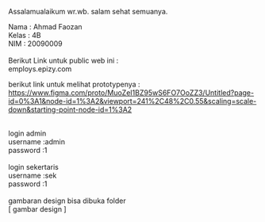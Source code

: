 Assalamualaikum wr.wb. salam sehat semuanya. <br>

Nama        : Ahmad Faozan <br>
Kelas       : 4B <br>
NIM         : 20090009 <br>
<br>
Berikut Link untuk public web ini :<br>
employs.epizy.com<br>

berikut link untuk melihat prototypenya :<br>
https://www.figma.com/proto/MuoZeI1BZ95wS6FO7OoZZ3/Untitled?page-id=0%3A1&node-id=1%3A2&viewport=241%2C48%2C0.55&scaling=scale-down&starting-point-node-id=1%3A2
<br>

<br>
login admin<br>
username   :admin<br>
password   :1<br>
<br>
login sekertaris<br>
username   :sek<br>
password   :1<br>
<br>
gambaran design bisa dibuka folder <br>
[ gambar design ]
